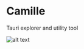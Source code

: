 # Camille

Tauri explorer and utility tool

![alt text](https://raw.githubusercontent.com/Angael/camille/feat/more-rust-endpoints/docs/showcase.jpg)
